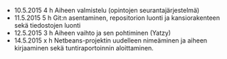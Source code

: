 * 10.5.2015 4 h Aiheen valmistelu (opintojen seurantajärjestelmä)
* 11.5.2015 5 h Git:n asentaminen, repositorion luonti ja kansiorakenteen sekä tiedostojen luonti
* 12.5.2015 3 h Aiheen vaihto ja sen pohtiminen (Yatzy)
* 14.5.2015 x h Netbeans-projektin uudelleen nimeäminen ja aiheen kirjaaminen sekä tuntiraportoinnin aloittaminen. 
